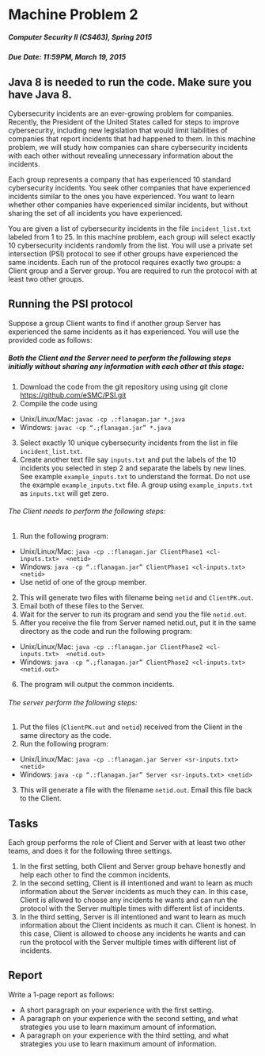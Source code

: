 # Machine Problem 2
##### Computer Security II (CS463), Spring 2015
##### Due Date: 11:59PM, March 19, 2015

## Java 8 is needed to run the code. Make sure you have Java 8.

Cybersecurity incidents are an ever-growing problem for companies.  Recently, the President of the United States called for steps to improve cybersecurity, including new legislation that would limit liabilities of companies that report incidents that had happened to them. In this machine problem, we will study how companies can share cybersecurity incidents with each other without revealing unnecessary information about the incidents.
  
Each group represents a company that has experienced 10 standard cybersecurity incidents. You seek other companies that have experienced incidents similar to the ones you have experienced. You want to learn whether other companies have experienced similar incidents, but without sharing the set of all incidents you have experienced. 

You are given a list of cybersecurity incidents in the file ```incident_list.txt``` labeled from 1 to 25. In this machine problem, each group will select exactly 10 cybersecurity incidents randomly from the list. You will use a private set intersection (PSI) protocol to see if other groups have experienced the same incidents. Each run of the protocol requires exactly two groups: a Client group and a Server group. You are required to run the protocol with at least two other groups. 

## Running the PSI protocol

Suppose a group Client wants to find if another group Server has experienced the same incidents as it has experienced. You will use the provided code as follows:

##### Both the Client and the Server need to perform the following steps initially without sharing any information with each other at this stage:

1. Download the code from the git repository using using 
git clone https://github.com/eSMC/PSI.git
2. Compile the code using
  * Unix/Linux/Mac: ```javac -cp .:flanagan.jar *.java```
 * Windows: ```javac -cp “.;flanagan.jar” *.java```
3. Select exactly 10 unique cybersecurity incidents from the list in file ```incident_list.txt```.
4. Create another text file say ```inputs.txt``` and put the labels of the 10 incidents you selected in step 2 and separate the labels by new lines. See example ```example_inputs.txt``` to understand the format. Do not use the example ```example_inputs.txt``` file. A group using ```example_inputs.txt``` as ```inputs.txt``` will get zero.

###### The Client needs to perform the following steps:

1. Run the following program: 
  * Unix/Linux/Mac: ```java -cp .:flanagan.jar ClientPhase1 <cl-inputs.txt>  <netid>```
  * Windows:  ```java -cp “.:flanagan.jar” ClientPhase1 <cl-inputs.txt>  <netid>```
  * Use netid of one of the group member.
2. This will generate two files with filename being ```netid``` and ```ClientPK.out```. 
3. Email both of these files to the Server.
4. Wait for the server to run its program and send you the file ```netid.out```.
5. After you receive the file from Server named netid.out, put it in the same directory as the code and run the following program: 
 * Unix/Linux/Mac: ```java -cp .:flanagan.jar ClientPhase2 <cl-inputs.txt>  <netid.out>```
 * Windows: ```java -cp “.;flanagan.jar” ClientPhase2 <cl-inputs.txt>  <netid.out>```
6. The program will output the common incidents.

###### The server perform the following steps:

1. Put the files (```ClientPK.out``` and ```netid```) received from the Client in the same directory as the code.
2. Run the following program:
  * Unix/Linux/Mac: ```java -cp .:flanagan.jar Server <sr-inputs.txt>	<netid>```
  * Windows:  ```java -cp “.:flanagan.jar” Server <sr-inputs.txt> <netid>```
3. This will generate a file with the filename ```netid.out```. Email this file back to the Client.

## Tasks

Each group performs the role of Client and Server with at least two other teams, and does it for the following three settings.

1.	In the first setting, both Client and Server group behave honestly and help each other to find the common incidents.
2.	In the second setting, Client is ill intentioned and want to learn as much information about the Server incidents as much they can. In this case, Client is allowed to choose any incidents he wants and can run the protocol with the Server multiple times with different list of incidents.
3.	In the third setting, Server is ill intentioned and want to learn as much information about the Client incidents as much it can. Client is honest. In this case, Client is allowed to choose any incidents he wants and can run the protocol with the Server multiple times with different list of incidents.

## Report

Write a 1-page report as follows:

* A short paragraph on your experience with the first setting.
* A paragraph on your experience with the second setting, and what strategies you use to learn maximum amount of information.
* A paragraph on your experience with the third setting, and what strategies you use to learn maximum amount of information.




